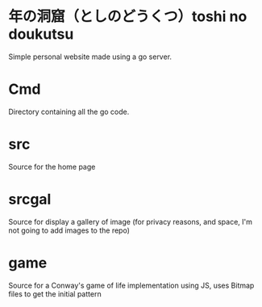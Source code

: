 # 年の洞窟（としのどうくつ）toshi no doukutsu

Simple personal website made using a go server.
# Cmd

Directory containing all the go code.

# src

Source for the home page

# srcgal

Source for display a gallery of image (for privacy reasons, and space, I'm not going to add images to the repo)

# game

Source for a Conway's game of life implementation using JS, uses Bitmap files to get the initial pattern
